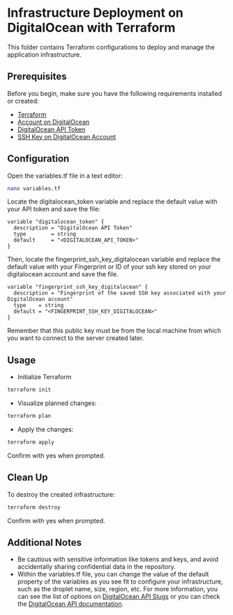 # Infrastructure Deployment on DigitalOcean with Terraform

This folder contains Terraform configurations to deploy and manage the application infrastructure.

## Prerequisites

Before you begin, make sure you have the following requirements installed or created:

- [Terraform](https://www.terraform.io/downloads.html)
- [Account on DigitalOcean](https://www.digitalocean.com/)
- [DigitalOcean API Token](https://www.digitalocean.com/docs/apis-clis/api/create-personal-access-token/)
- [SSH Key on DigitalOcean Account](https://docs.digitalocean.com/products/droplets/how-to/add-ssh-keys/to-team/)

## Configuration
Open the variables.tf file in a text editor:
```bash
nano variables.tf
```
Locate the digitalocean_token variable and replace the default value with your API token and save the file:
```hcl
variable "digitalocean_token" {
  description = "DigitalOcean API Token"
  type        = string
  default     = "<DIGITALOCEAN_API_TOKEN>"
}
```
Then, locate the fingerprint_ssh_key_digitalocean variable and replace the default value with your Fingerprint or ID of your ssh key stored on your digitalocean account and save the file.
```hcl
variable "fingerprint_ssh_key_digitalocean" {
  description = "Fingerprint of the saved SSH key associated with your DigitalOcean account"
  type    = string
  default = "<FINGERPRINT_SSH_KEY_DIGITALOCEAN>"
}

```
Remember that this public key must be from the local machine from which you want to connect to the server created later.

## Usage
* Initialize Terraform
```bash
terraform init
```

* Visualize planned changes:
```bash
terraform plan
```

* Apply the changes:
```bash
terraform apply
```
Confirm with yes when prompted.

## Clean Up
To destroy the created infrastructure:
```bash
terraform destroy
```
Confirm with yes when prompted.

## Additional Notes
* Be cautious with sensitive information like tokens and keys, and avoid accidentally sharing confidential data in the repository.
* Within the variables.tf file, you can change the value of the default property of the variables as you see fit to configure your infrastructure, such as the droplet name, size, region, etc. For more information, you can see the list of options on [DigitalOcean API Slugs](https://slugs.do-api.dev/) or you can check the [DigitalOcean API documentation](https://docs.digitalocean.com/reference/api/api-reference/).

